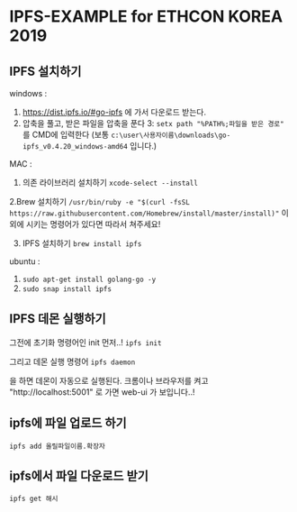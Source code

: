 # IPFS-EXAMPLE for ETHCON KOREA 2019

## IPFS 설치하기

windows : 
1. https://dist.ipfs.io/#go-ipfs 에 가서 다운로드 받는다.
2. 압축을 풀고, 받은 파일을 압축을 푼다 
3: `setx path "%PATH%;파일을 받은 경로"` 를 CMD에 입력한다
(보통 `c:\user\사용자이름\downloads\go-ipfs_v0.4.20_windows-amd64` 입니다.)

MAC : 
1. 의존 라이브러리 설치하기
`xcode-select --install`

2.Brew 설치하기
`/usr/bin/ruby -e "$(curl -fsSL https://raw.githubusercontent.com/Homebrew/install/master/install)"`
이외에 시키는 명령어가 있다면 따라서 쳐주세요!

3. IPFS 설치하기
`brew install ipfs`

ubuntu : 
1. `sudo apt-get install golang-go -y`
2. `sudo snap install ipfs`


## IPFS 데몬 실행하기 

그전에 초기화 명령어인 init 먼저..!
`ipfs init`

그리고 데몬 실행 명령어
`ipfs daemon`

을 하면 데몬이 자동으로 실행된다.
크롬이나 브라우저를 켜고 
"http://localhost:5001" 로 가면 web-ui 가 보입니다..!

## ipfs에 파일 업로드 하기
`ipfs add 올릴파일이름.확장자`

## ipfs에서 파일 다운로드 받기
`ipfs get 해시`


